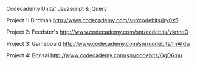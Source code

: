 Codecademy Unit2: Javascript & jQuery

Project 1: Birdman
http://www.codecademy.com/snr/codebits/jry0z5

Project 2: Feedster's
http://www.codecademy.com/snr/codebits/vknneO

Project 3: Gameboard
http://www.codecademy.com/snr/codebits/rnAfdw

Project 4: Bonsai
http://www.codecademy.com/snr/codebits/OgD6mu
